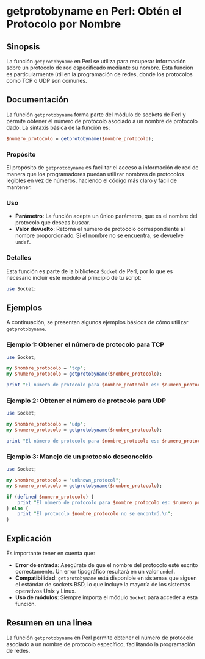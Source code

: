 <!--
Meta Description: # getprotobyname en Perl: Obtén el Protocolo por Nombre ## Sinopsis La función `getprotobyname` en Perl se utiliza para recuperar información sobre un...
Meta Keywords: protocolo, getprotobyname, nombre_protocolo, perl, nombre
-->

# getprotobyname en Perl: Obtén el Protocolo por Nombre

## Sinopsis
La función `getprotobyname` en Perl se utiliza para recuperar información sobre un protocolo de red especificado mediante su nombre. Esta función es particularmente útil en la programación de redes, donde los protocolos como TCP o UDP son comunes.

## Documentación
La función `getprotobyname` forma parte del módulo de sockets de Perl y permite obtener el número de protocolo asociado a un nombre de protocolo dado. La sintaxis básica de la función es:

```perl
$numero_protocolo = getprotobyname($nombre_protocolo);
```

### Propósito
El propósito de `getprotobyname` es facilitar el acceso a información de red de manera que los programadores puedan utilizar nombres de protocolos legibles en vez de números, haciendo el código más claro y fácil de mantener.

### Uso
- **Parámetro**: La función acepta un único parámetro, que es el nombre del protocolo que deseas buscar.
- **Valor devuelto**: Retorna el número de protocolo correspondiente al nombre proporcionado. Si el nombre no se encuentra, se devuelve `undef`.

### Detalles
Esta función es parte de la biblioteca `Socket` de Perl, por lo que es necesario incluir este módulo al principio de tu script:

```perl
use Socket;
```

## Ejemplos
A continuación, se presentan algunos ejemplos básicos de cómo utilizar `getprotobyname`.

### Ejemplo 1: Obtener el número de protocolo para TCP
```perl
use Socket;

my $nombre_protocolo = "tcp";
my $numero_protocolo = getprotobyname($nombre_protocolo);

print "El número de protocolo para $nombre_protocolo es: $numero_protocolo\n";
```

### Ejemplo 2: Obtener el número de protocolo para UDP
```perl
use Socket;

my $nombre_protocolo = "udp";
my $numero_protocolo = getprotobyname($nombre_protocolo);

print "El número de protocolo para $nombre_protocolo es: $numero_protocolo\n";
```

### Ejemplo 3: Manejo de un protocolo desconocido
```perl
use Socket;

my $nombre_protocolo = "unknown_protocol";
my $numero_protocolo = getprotobyname($nombre_protocolo);

if (defined $numero_protocolo) {
    print "El número de protocolo para $nombre_protocolo es: $numero_protocolo\n";
} else {
    print "El protocolo $nombre_protocolo no se encontró.\n";
}
```

## Explicación
Es importante tener en cuenta que:
- **Error de entrada**: Asegúrate de que el nombre del protocolo esté escrito correctamente. Un error tipográfico resultará en un valor `undef`.
- **Compatibilidad**: `getprotobyname` está disponible en sistemas que siguen el estándar de sockets BSD, lo que incluye la mayoría de los sistemas operativos Unix y Linux.
- **Uso de módulos**: Siempre importa el módulo `Socket` para acceder a esta función.

## Resumen en una línea
La función `getprotobyname` en Perl permite obtener el número de protocolo asociado a un nombre de protocolo específico, facilitando la programación de redes.